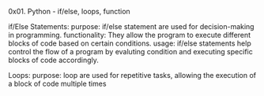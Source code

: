 
0x01. Python - if/else, loops, function

if/Else Statements:
purpose: if/else statement are used for decision-making in programming.
functionality: They allow the program to execute different blocks of code based on certain conditions.
usage: if/else statements help control the flow of a program by evaluting condition and executing specific blocks of code accordingly.

Loops:
purpose: loop are used for repetitive tasks, allowing the execution of a block of code multiple times
